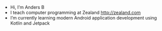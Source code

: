 - Hi, I’m Anders B
- I teach computer programming at Zealand http://zealand.com
- I’m currently learning modern Android application development using Kotlin and Jetpack
